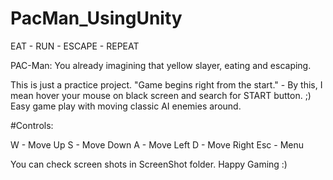 # PacMan_UsingUnity

EAT - RUN - ESCAPE - REPEAT

PAC-Man: You already imagining that yellow slayer, eating and escaping.

This is just a practice project. "Game begins right from the start." - By this, I mean hover your mouse on black screen and search for START button. ;)
Easy game play with moving classic AI enemies around.

#Controls:

W - Move Up
S - Move Down
A - Move Left
D - Move Right
Esc - Menu

You can check screen shots in ScreenShot folder. Happy Gaming :)
